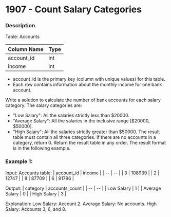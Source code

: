 # 1907 - Count Salary Categories

### Description

Table: Accounts

| Column Name | Type |
| -- | -- |
| account_id | int |
| income | int |

- account_id is the primary key (column with unique values) for this table.
- Each row contains information about the monthly income for one bank account.

Write a solution to calculate the number of bank accounts for each salary category. The salary categories are:
- "Low Salary": All the salaries strictly less than $20000.
- "Average Salary": All the salaries in the inclusive range [$20000, $50000].
- "High Salary": All the salaries strictly greater than $50000.
The result table must contain all three categories. If there are no accounts in a category, return 0.
Return the result table in any order.
The result format is in the following example.

### Example 1:
Input: 
Accounts table:
| account_id | income |
| -- | -- |
| 3          | 108939 |
| 2          | 12747  |
| 8          | 87709  |
| 6          | 91796  |

Output: 
| category       | accounts_count |
| -- | -- |
| Low Salary     | 1              |
| Average Salary | 0              |
| High Salary    | 3              |

Explanation: 
Low Salary: Account 2.
Average Salary: No accounts.
High Salary: Accounts 3, 6, and 8.